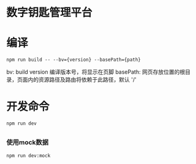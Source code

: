 # 数字钥匙管理平台

# 编译 #

`npm run build -- --bv={version} --basePath={path}`

bv: build version 编译版本号，将显示在页脚
basePath: 网页存放位置的根目录，页面内的资源路径及路由将依赖于此路径，默认 '/'

#    开发命令

`npm run dev`
##

### 使用mock数据


`npm run dev:mock`
